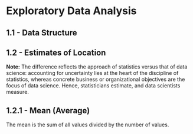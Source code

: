 # Exploratory Data Analysis

## 1.1 - Data Structure

## 1.2 - Estimates of Location

**Note:** The difference reflects the approach of statistics versus that of data science: accounting for uncertainty lies at the heart of the discipline of statistics, whereas concrete business or organizational objectives are the focus of data science. Hence, statisticians estimate, and data scientists measure. 

## 1.2.1 - Mean (Average)

The mean is the sum of all values divided by the number of values.
